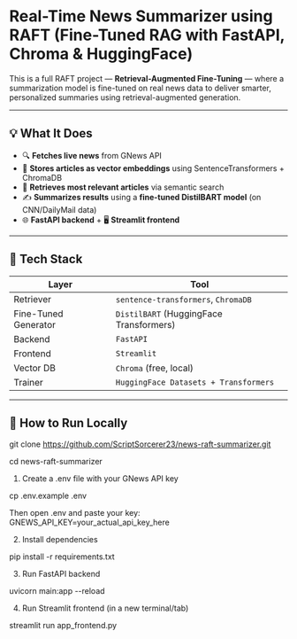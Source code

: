# Real-Time News Summarizer using RAFT (Fine-Tuned RAG with FastAPI, Chroma & HuggingFace)

This is a full RAFT project — **Retrieval-Augmented Fine-Tuning** — where a summarization model is fine-tuned on real news data to deliver smarter, personalized summaries using retrieval-augmented generation.

---

## 💡 What It Does

- 🔍 **Fetches live news** from GNews API
- 🧠 **Stores articles as vector embeddings** using SentenceTransformers + ChromaDB
- 🔎 **Retrieves most relevant articles** via semantic search
- ✍️ **Summarizes results** using a **fine-tuned DistilBART model** (on CNN/DailyMail data)
- 🌐 **FastAPI backend** + 🖥️ **Streamlit frontend**

---

## 🔧 Tech Stack

| Layer        | Tool |
|--------------|------|
| Retriever    | `sentence-transformers`, `ChromaDB` |
| Fine-Tuned Generator | `DistilBART` (HuggingFace Transformers) |
| Backend      | `FastAPI` |
| Frontend     | `Streamlit` |
| Vector DB    | `Chroma` (free, local) |
| Trainer      | `HuggingFace Datasets + Transformers` |

---

## 🚀 How to Run Locally


git clone https://github.com/ScriptSorcerer23/news-raft-summarizer.git

cd news-raft-summarizer

 1. Create a .env file with your GNews API key
 
   cp .env.example .env
 
 Then open .env and paste your key:
 GNEWS_API_KEY=your_actual_api_key_here

 2. Install dependencies
 
 pip install -r requirements.txt

 3. Run FastAPI backend
 
 uvicorn main:app --reload

 4. Run Streamlit frontend (in a new terminal/tab)
 
 streamlit run app_frontend.py
